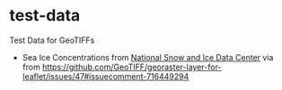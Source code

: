 # test-data
Test Data for GeoTIFFs

- Sea Ice Concentrations from [National Snow and Ice Data Center](https://nsidc.org/data/nsidc-0051) via from https://github.com/GeoTIFF/georaster-layer-for-leaflet/issues/47#issuecomment-716449294

